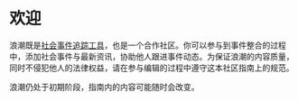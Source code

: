 # 欢迎

浪潮既是[社会事件追踪工具](https://langchao.org/about)，也是一个合作社区。你可以参与到事件整合的过程中，添加社会事件与最新资讯，协助他人跟进事件动态。为保证浪潮的内容质量，同时不侵犯他人的法律权益，请在参与编辑的过程中遵守这本社区指南上的规范。

浪潮仍处于初期阶段，指南内的内容可能随时会改变。
